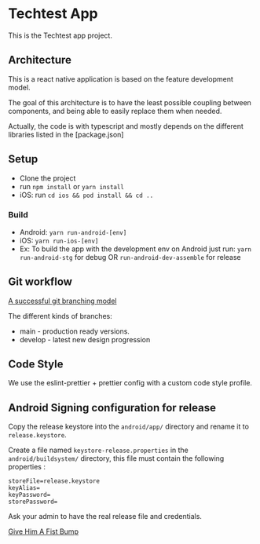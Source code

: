 # Techtest App

This is the Techtest app project.

## Architecture

This is a react native application is based on the feature development model.

The goal of this architecture is to have the least possible coupling between components, and being able to easily replace them when needed.

Actually, the code is with typescript
and mostly depends on the different libraries listed in the [package.json]

## Setup

- Clone the project
- run `npm install` or `yarn install`
- iOS: run `cd ios && pod install && cd ..`

### Build

- Android: `yarn run-android-[env]`
- iOS: `yarn run-ios-[env]`
- Ex: To build the app with the development env on Android just run:
  `yarn run-android-stg` for debug
  OR
  `run-android-dev-assemble` for release

## Git workflow

[A successful git branching model](http://nvie.com/posts/a-successful-git-branching-model/)

The different kinds of branches:

- main - production ready versions.
- develop - latest new design progression

## Code Style

We use the eslint-prettier + prettier config with a custom code style profile.

## Android Signing configuration for release

Copy the release keystore into the `android/app/` directory and rename it to `release.keystore`.

Create a file named `keystore-release.properties` in the `android/buildsystem/` directory, this file must contain the following properties :

```
storeFile=release.keystore
keyAlias=
keyPassword=
storePassword=
```

Ask your admin to have the real release file and credentials.

[Give Him A Fist Bump](https://github.com/hichemBAALI)
